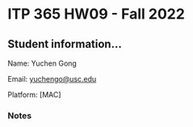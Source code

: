 # ITP 365 HW09 - Fall 2022 #

## Student information... ##
Name: Yuchen Gong

Email: yuchengo@usc.edu

Platform: [MAC]

### Notes ###
